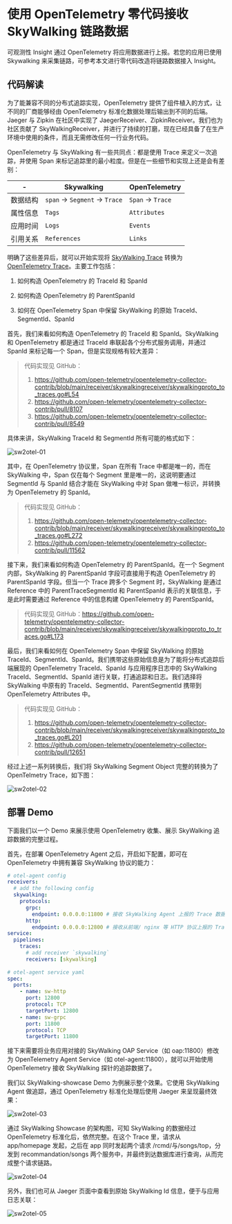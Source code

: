 # 使用 OpenTelemetry 零代码接收 SkyWalking 链路数据

可观测性 Insight 通过 OpenTelemetry 将应用数据进行上报。若您的应用已使用 Skywalking 来采集链路，可参考本文进行零代码改造将链路数据接入 Insight。

## 代码解读

为了能兼容不同的分布式追踪实现，OpenTelemetry 提供了组件植入的方式，让不同的厂商能够经由 OpenTelemetry 标准化数据处理后输出到不同的后端。Jaeger 与 Zipkin 在社区中实现了 JaegerReceiver、ZipkinReceiver。我们也为社区贡献了 SkyWalkingReceiver，并进行了持续的打磨，现在已经具备了在生产环境中使用的条件，而且无需修改任何一行业务代码。

OpenTelemetry 与 SkyWalking 有一些共同点：都是使用 Trace 来定义一次追踪，并使用 Span 来标记追踪里的最小粒度。但是在一些细节和实现上还是会有差别：

| - | Skywalking | OpenTelemetry |
| --- | ------- | ------------ |
| 数据结构  | `span` -> `Segment` -> `Trace` | `Span` -> `Trace` |
| 属性信息 | `Tags` | `Attributes`|
| 应用时间 | `Logs` | `Events` |
| 引用关系 | `References` | `Links` |

明确了这些差异后，就可以开始实现将 [SkyWalking Trace](https://skywalking.apache.org/docs/main/latest/en/protocols/trace-data-protocol-v3/) 转换为 [OpenTelemetry Trace](https://opentelemetry.io/docs/reference/specification/overview/)。主要工作包括：

1. 如何构造 OpenTelemetry 的 TraceId 和 SpanId

2. 如何构造 OpenTelemetry 的 ParentSpanId

3. 如何在 OpenTelemetry Span 中保留 SkyWalking 的原始 TraceId、SegmentId、SpanId

首先，我们来看如何构造 OpenTelemetry 的 TraceId 和 SpanId。SkyWalking 和 OpenTelemetry 都是通过 TraceId 串联起各个分布式服务调用，并通过 SpanId 来标记每一个 Span，但是实现规格有较大差异：

> 代码实现见 GitHub：
>
> 1. https://github.com/open-telemetry/opentelemetry-collector-contrib/blob/main/receiver/skywalkingreceiver/skywalkingproto_to_traces.go#L54
> 2. https://github.com/open-telemetry/opentelemetry-collector-contrib/pull/8107
> 3. https://github.com/open-telemetry/opentelemetry-collector-contrib/pull/8549

具体来讲，SkyWalking TraceId 和 SegmentId 所有可能的格式如下：

![sw2otel-01](https://docs.daocloud.io/daocloud-docs-images/docs/zh/docs/insight/images/sw2otel-01.png)

其中，在 OpenTelemetry 协议里，Span 在所有 Trace 中都是唯一的，而在 SkyWalking 中，Span 仅在每个 Segment 里是唯一的，这说明要通过 SegmentId 与 SpanId 结合才能在 SkyWalking 中对 Span 做唯一标识，并转换为 OpenTelemetry 的 SpanId。

> 代码实现见 GitHub：
>
> 1. https://github.com/open-telemetry/opentelemetry-collector-contrib/blob/main/receiver/skywalkingreceiver/skywalkingproto_to_traces.go#L272
> 2. https://github.com/open-telemetry/opentelemetry-collector-contrib/pull/11562

接下来，我们来看如何构造 OpenTelemetry 的 ParentSpanId。在一个 Segment 内部，SkyWalking 的 ParentSpanId 字段可直接用于构造 OpenTelemetry 的 ParentSpanId 字段。但当一个 Trace 跨多个 Segment 时，SkyWalking 是通过 Reference 中的 ParentTraceSegmentId 和 ParentSpanId 表示的关联信息，于是此时需要通过 Reference 中的信息构建 OpenTelemetry 的 ParentSpanId。

> 代码实现见 GitHub：https://github.com/open-telemetry/opentelemetry-collector-contrib/blob/main/receiver/skywalkingreceiver/skywalkingproto_to_traces.go#L173

最后，我们来看如何在 OpenTelemetry Span 中保留 SkyWalking 的原始 TraceId、SegmentId、SpanId。我们携带这些原始信息是为了能将分布式追踪后端展现的 OpenTelemetry TraceId、SpanId 与应用程序日志中的 SkyWalking TraceId、SegmentId、SpanId 进行关联，打通追踪和日志。我们选择将 SkyWalking 中原有的 TraceId、SegmentId、ParentSegmentId 携带到 OpenTelemetry Attributes 中。

> 代码实现见 GitHub：
>
> 1. https://github.com/open-telemetry/opentelemetry-collector-contrib/blob/main/receiver/skywalkingreceiver/skywalkingproto_to_traces.go#L201
> 2. https://github.com/open-telemetry/opentelemetry-collector-contrib/pull/12651

经过上述一系列转换后，我们将 SkyWalking Segment Object 完整的转换为了 OpenTelmetry Trace，如下图：

![sw2otel-02](https://docs.daocloud.io/daocloud-docs-images/docs/zh/docs/insight/images/sw2otel-02.png)

## 部署 Demo

下面我们以一个 Demo 来展示使用 OpenTelemetry 收集、展示 SkyWalking 追踪数据的完整过程。

首先，在部署 OpenTelemetry Agent 之后，开启如下配置，即可在  OpenTelemetry 中拥有兼容 SkyWalking 协议的能力：

```yaml
# otel-agent config
receivers:
  # add the following config
  skywalking:
    protocols:
      grpc:
        endpoint: 0.0.0.0:11800 # 接收 SkyWalking Agent 上报的 Trace 数据
      http: 
        endpoint: 0.0.0.0:12800 # 接收从前端/ nginx 等 HTTP 协议上报的 Trace 数据
service: 
  pipelines: 
    traces:      
      # add receiver `skywalking`
      receivers: [skywalking]
      
# otel-agent service yaml
spec:
  ports: 
    - name: sw-http
      port: 12800    
      protocol: TCP    
      targetPort: 12800 
    - name: sw-grpc     
      port: 11800 
      protocol: TCP  
      targetPort: 11800
```

接下来需要将业务应用对接的 SkyWalking OAP Service（如 oap:11800）修改为 OpenTelemetry Agent Service（如 otel-agent:11800），就可以开始使用 OpenTelemetry 接收 SkyWalking 探针的追踪数据了。

我们以 SkyWalking-showcase Demo 为例展示整个效果。它使用 SkyWalking Agent 做追踪，通过 OpenTelemetry 标准化处理后使用 Jaeger 来呈现最终效果：

![sw2otel-03](https://docs.daocloud.io/daocloud-docs-images/docs/zh/docs/insight/images/sw2otel-03.png)

通过 SkyWalking Showcase 的架构图，可知 SkyWalking 的数据经过 OpenTelemetry 标准化后，依然完整。在这个 Trace 里，请求从 app/homepage 发起，之后在 app 同时发起两个请求 /rcmd/与/songs/top，分发到 recommandation/songs 两个服务中，并最终到达数据库进行查询，从而完成整个请求链路。

![sw2otel-04](https://docs.daocloud.io/daocloud-docs-images/docs/zh/docs/insight/images/sw2otel-04.png)

另外，我们也可从 Jaeger 页面中查看到原始 SkyWalking Id 信息，便于与应用日志关联：

![sw2otel-05](https://docs.daocloud.io/daocloud-docs-images/docs/zh/docs/insight/images/sw2otel-05.png)
